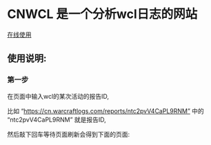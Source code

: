 # CNWCL 是一个分析wcl日志的网站
[在线使用](http://120.26.47.184/)

## 使用说明:
### 第一步
在页面中输入wcl的某次活动的报告ID,

比如 “https://cn.warcraftlogs.com/reports/ntc2pvV4CaPL9RNM” 中的 “ntc2pvV4CaPL9RNM” 就是报告ID,

然后敲下回车等待页面刷新会得到下面的页面:




